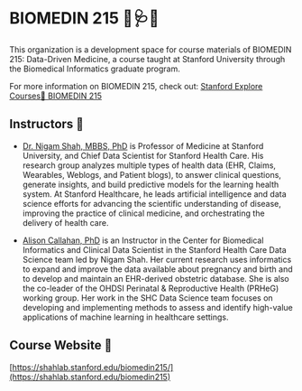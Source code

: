 # BIOMEDIN 215 🥼🩺🏥

This organization is a development space for course materials of BIOMEDIN 215: Data-Driven Medicine, a course taught at Stanford University through the Biomedical Informatics graduate program.

For more information on BIOMEDIN 215, check out: [Stanford Explore Courses🌲 BIOMEDIN 215](https://explorecourses.stanford.edu/search?view=catalog&filter-coursestatus-Active=on&q=BIOMEDIN%20215:%20Data%20Driven%20Medicine&academicYear=20142015)

## Instructors 🍎
- [Dr. Nigam Shah, MBBS, PhD](https://profiles.stanford.edu/nigam-shah) is Professor of Medicine at Stanford University, and Chief Data Scientist for Stanford Health Care. His research group analyzes multiple types of health data (EHR, Claims, Wearables, Weblogs, and Patient blogs), to answer clinical questions, generate insights, and build predictive models for the learning health system. At Stanford Healthcare, he leads artificial intelligence and data science efforts for advancing the scientific understanding of disease, improving the practice of clinical medicine, and orchestrating the delivery of health care.

- [Alison Callahan, PhD](https://profiles.stanford.edu/alison-callahan) is an Instructor in the Center for Biomedical Informatics and Clinical Data Scientist in the Stanford Health Care Data Science team led by Nigam Shah. Her current research uses informatics to expand and improve the data available about pregnancy and birth and to develop and maintain an EHR-derived obstetric database. She is also the co-leader of the OHDSI Perinatal & Reproductive Health (PRHeG) working group. Her work in the SHC Data Science team focuses on developing and implementing methods to assess and identify high-value applications of machine learning in healthcare settings.

## Course Website 🔗
[https://shahlab.stanford.edu/biomedin215/](https://shahlab.stanford.edu/biomedin215)
